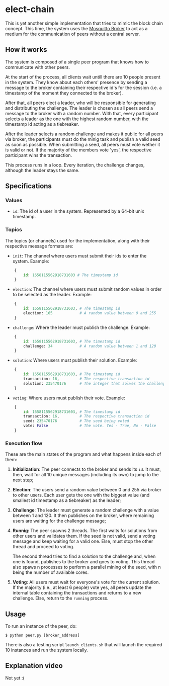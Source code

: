 # elect-chain

This is yet another simple implementation that tries to mimic the block chain concept. This time, the system uses the [Mosquitto Broker](https://mosquitto.org/) to act as a medium for the communication of peers without a central server.

## How it works

The system is composed of a single peer program that knows how to communicate with other peers.

At the start of the process, all clients wait untill there are 10 people present in the system. They know about each others' presence by sending a message to the broker containing their respective id's for the session (i.e. a timestamp of the moment they connected to the broker).

After that, all peers elect a leader, who will be responsible for generating and distributing the challenge. The leader is chosen as all peers send a message to the broker with a random number. With that, every participant selects a leader as the one with the highest random number, with the timestamp id acting as a tiebreaker.

After the leader selects a random challenge and makes it public for all peers via broker, the participants must do the minig task and publish a valid seed as soon as possible. When submitting a seed, all peers must vote wether it is valid or not. If the majority of the members vote 'yes', the respective participant wins the transaction.

This process runs in a loop. Every iteration, the challenge changes, although the leader stays the same.

## Specifications

### Values

- `id`: The id of a user in the system. Represented by a 64-bit unix timestamp.

### Topics
The topics (or channels) used for the implementation, along with their respective message formats are:

- `init`: The channel where users must submit their ids to enter the system. Example:
```py
    {
        id: 1658115562918731603 # The timestamp id
    }
```
- `election`: The channel where users must submit random values in order to be selected as the leader. Example:
```py
    {
        id: 1658115562918731603, # The timestamp id
        election: 165            # A random value between 0 and 255
    }
```
- `challenge`: Where the leader must publish the challenge. Example:
```py
    {
        id: 1658115562918731603, # The timestamp id
        challenge: 34            # A random value between 1 and 120
    }
```
- `solution`: Where users must publish their solution. Example:
```py
    {
        id: 1658115562918731603, # The timestamp id
        transaction: 16,         # The respective transaction id
        solution: 235470176      # The integer that solves the challenge
    }
```
- `voting`: Where users must publish their vote. Example:
```py
    {
        id: 1658115562918731603, # The timestamp id
        transaction: 16,         # The respective transaction id
        seed: 235470176          # The seed being voted
        vote: False              # The vote. Yes - True, No - False
    }
```
### Execution flow

These are the main states of the program and what happens inside each of them:

1. **Initialization**: The peer connects to the broker and sends its `id`. It must, then, wait for all 10 unique messages (including its own) to jump to the next step;

2. **Election**: The users send a random value between 0 and 255 via broker to other users. Each user gets the one with the biggest value (and smallest id timestamp as a tiebreaker) as the leader;

3. **Challenge**: The leader must generate a random challenge with a value between 1 and 120. It then publishes on the broker, where remaining users are waiting for the challenge message;

4. **Runnig**: The peer spawns 2 threads. The first waits for solutions from other users and validates them. If the seed is not valid, send a voting message and keep waiting for a valid one. Else, must stop the other thread and proceed to voting.

    The second thread tries to find a solution to the challenge and, when one is found, publishes to the broker and goes to voting. This thread also spaws n processes to perform a parallel mining of the seed, with n being the number of available cores.

5. **Voting**: All users must wait for everyone's vote for the current solution. If the majority (i.e., at least 6 people) vote yes, all peers update the internal table containing the transactions and returns to a new challenge. Else, return to the `running` process.

## Usage

To run an instance of the peer, do:

    $ python peer.py [broker_address]

There is also a testing script `launch_clients.sh` that will launch the required 10 instances and run the system locally.

## Explanation video

Not yet :(